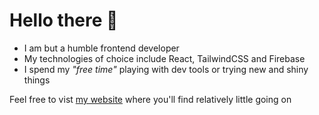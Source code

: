 # Hello there 🧙

- I am but a humble frontend developer
- My technologies of choice include React, TailwindCSS and Firebase
- I spend my *"free time"* playing with dev tools or trying new and shiny things

Feel free to vist [my website](https://sizwe.vercel.app) where you'll find relatively little going on
